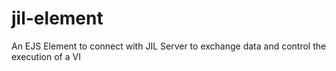 jil-element
===========

An EJS Element to connect with JIL Server to exchange data and control the execution of a VI
